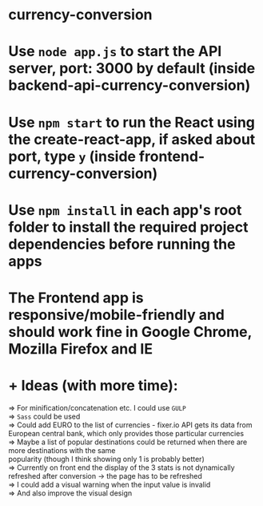 # currency-conversion
# Use `node app.js` to start the API server, port: 3000 by default (inside backend-api-currency-conversion)
# Use `npm start` to run the React using the create-react-app, if asked about port, type `y` (inside frontend-currency-conversion)
# Use `npm install` in each app's root folder to install the required project dependencies before running the apps
# The Frontend app is responsive/mobile-friendly and should work fine in Google Chrome, Mozilla Firefox and IE

# + Ideas (with more time):  
=> For minification/concatenation etc. I could use `GULP`  
=> `Sass` could be used  
=> Could add EURO to the list of currencies - fixer.io API gets its data from European central bank, which only provides   those particular currencies  
=> Maybe a list of popular destinations could be returned when there are more destinations with the same  
popularity (though I think showing only 1 is probably better)  
=> Currently on front end the display of the 3 stats is not dynamically refreshed after conversion -> the page has to be   refreshed  
=> I could add a visual warning when the input value is invalid  
=> And also improve the visual design  
